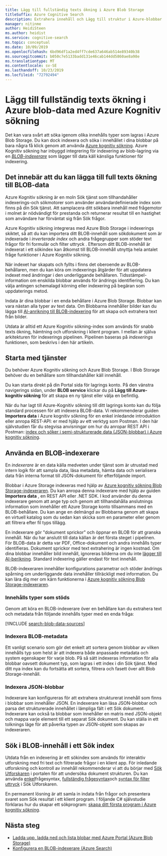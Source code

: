 ```yaml
---
title: Lägg till fullständig texts ökning i Azure Blob Storage
titleSuffix: Azure Cognitive Search
description: Extrahera innehåll och Lägg till struktur i Azure-blobbar när du skapar ett fullständigt texts öknings index i Azure kognitiva ök.
manager: nitinme
author: HeidiSteen
ms.author: heidist
ms.service: cognitive-search
ms.topic: conceptual
ms.date: 10/09/2019
ms.openlocfilehash: 6bd96df1a2ed4ff7cde637a646ab514e89340b38
ms.sourcegitcommit: b050c7e5133badd131e46cab144dd5860ae8a98e
ms.translationtype: MT
ms.contentlocale: sv-SE
ms.lasthandoff: 10/23/2019
ms.locfileid: "72792494"
---
```

# <a name="add-full-text-search-to-azure-blob-data-using-azure-cognitive-search"></a>Lägg till fullständig texts ökning i Azure blob-data med Azure Kognitiv sökning

Det kan vara svårt att söka igenom olika innehålls typer som lagras i Azure Blob Storage. Du kan dock indexera och söka i innehållet i dina blobbar på bara några få klick genom att använda [Azure kognitiv sökning](search-what-is-azure-search.md). Azure Kognitiv sökning har inbyggd integrering för indexering av blob-lagring via en [*BLOB-indexerare*](search-howto-indexing-azure-blob-storage.md) som lägger till data käll känsliga funktioner för indexering.

## <a name="what-it-means-to-add-full-text-search-to-blob-data"></a>Det innebär att du kan lägga till full texts ökning till BLOB-data

Azure Kognitiv sökning är en moln Sök tjänst som tillhandahåller indexerings-och sökmotorer som använder användardefinierade index som finns på din Sök tjänst. Att samplacera ditt sökbara innehåll med frågemotor i molnet är nödvändigt för prestanda och returnerar resultat till en hastighet som användare har förväntat sig från Sök frågor.

Azure Kognitiv sökning integreras med Azure Blob Storage i indexerings skiktet, så att du kan importera ditt BLOB-innehåll som sökdokument som är indexerade i *inverterade index* och andra frågegrupper som stöder text frågor för fri formulär och filter uttryck . Eftersom ditt BLOB-innehåll är indexerat i ett sökindex kan åtkomst till BLOB-innehåll utnyttja hela antalet fråge funktioner i Azure Kognitiv sökning.

När indexet har skapats och fyllts i finns det oberoende av BLOB-behållaren, men du kan köra om indexerings åtgärder för att uppdatera indexet med ändringar i den underliggande behållaren. Tidsstämpel-information om enskilda blobbar används för ändrings identifiering. Du kan välja antingen schemalagd körning eller indexering på begäran som uppdaterings metod.

Indata är dina blobbar i en enda behållare i Azure Blob Storage. Blobbar kan vara nästan alla typer av text data. Om Blobbarna innehåller bilder kan du lägga till [AI-anrikning till BLOB-indexering](search-blob-ai-integration.md) för att skapa och extrahera text från bilder.

Utdata är alltid ett Azure Kognitiv sökning-index som används för snabb texts ökning, hämtning och utforskning i klient program. I mellan är själva arkitekturen för indexerings pipelinen. Pipelinen baseras på *indexerings* funktionen, som beskrivs i den här artikeln.

## <a name="start-with-services"></a>Starta med tjänster

Du behöver Azure Kognitiv sökning och Azure Blob Storage. I Blob Storage behöver du en behållare som tillhandahåller käll innehåll.

Du kan starta direkt på din Portal sida för lagrings konto. På den vänstra navigerings sidan, under **BLOB service** klickar du på **Lägg till Azure-kognitiv sökning** för att skapa en ny tjänst eller välja en befintlig. 

När du har lagt till Azure-Kognitiv sökning till ditt lagrings konto kan du följa standard processen för att indexera BLOB-data. Vi rekommenderar guiden **Importera data** i Azure kognitiv sökning för en enkel inledande introduktion eller anropa REST-API: er med hjälp av ett verktyg som Postman. I den här självstudien får du stegvisa anvisningar om hur du anropar REST API i Postman: [index och söker i semi-strukturerade data (JSON-blobbar) i Azure kognitiv sökning](search-semi-structured-data.md). 

## <a name="use-a-blob-indexer"></a>Använda en BLOB-indexerare

En *indexerare* är en data källa medveten under tjänst som är utrustad med intern logik för att sampla data, läsa metadata, hämta data och serialisera data från interna format till JSON-dokument för efterföljande import. 

Blobbar i Azure Storage indexeras med hjälp av [Azure kognitiv sökning Blob Storage-indexeraren](search-howto-indexing-azure-blob-storage.md). Du kan anropa denna indexerare med hjälp av guiden **Importera data** , en REST API eller .NET SDK. I kod använder du denna indexerare genom att ange typ och genom att tillhandahålla anslutnings information som innehåller ett Azure Storage konto tillsammans med en BLOB-behållare. Du kan ange en delmängd av Blobbarna genom att skapa en virtuell katalog som du sedan kan skicka som en parameter eller genom att filtrera efter fil typs tillägg.

En indexerare gör "dokument sprickor" och öppnar en BLOB för att granska innehåll. När du har anslutit till data källan är det första steget i pipelinen. För BLOB-data är detta var PDF, Office-dokument och andra innehålls typer identifieras. Dokument sprickor med text extrahering är ingen kostnad. Om dina blobbar innehåller bild innehåll, ignoreras bilderna om du inte [lägger till AI-berikning](search-blob-ai-integration.md). Standard indexering gäller endast för text innehåll.

BLOB-indexeraren innehåller konfigurations parametrar och stöder ändrings spårning om underliggande data innehåller tillräckligt med information. Du kan lära dig mer om kärn funktionerna i [Azure kognitiv sökning Blob Storage-indexeraren](search-howto-indexing-azure-blob-storage.md).

### <a name="supported-content-types"></a>Innehålls typer som stöds

Genom att köra en BLOB-indexerare över en behållare kan du extrahera text och metadata från följande innehålls typer med en enda fråga:

[!INCLUDE [search-blob-data-sources](../../includes/search-blob-data-sources.md)]

### <a name="indexing-blob-metadata"></a>Indexera BLOB-metadata

Ett vanligt scenario som gör det enkelt att sortera genom blobbar av vilken innehålls typ som helst är att indexera både anpassade metadata och system egenskaper för varje blob. På så sätt indexeras information för alla blobbar oavsett dokument typ, som lagras i ett index i din Sök tjänst. Med ditt nya index kan du fortsätta att sortera, filtrera och fasett över allt Blob Storage-innehåll.

### <a name="indexing-json-blobs"></a>Indexera JSON-blobbar
Indexerare kan konfigureras för att extrahera strukturerat innehåll som finns i blobbar som innehåller JSON. En indexerare kan läsa JSON-blobbar och parsa det strukturerade innehållet i lämpliga fält i ett Sök dokument. Indexerare kan också ta blobbar som innehåller en matris med JSON-objekt och mappa varje element till ett separat Sök dokument. Du kan ställa in ett tolknings läge för att påverka typen av JSON-objekt som skapas av indexeraren.

## <a name="search-blob-content-in-a-search-index"></a>Sök i BLOB-innehåll i ett Sök index 

Utdata från en indexering är ett sökindex som används för interaktiv utforskning med fri text och filtrerade frågor i en klient app. För inledande utforskning och kontroll av innehåll rekommenderar vi att du börjar med [Sök Utforskaren](search-explorer.md) i portalen för att undersöka dokument strukturen. Du kan använda [enkel](query-simple-syntax.md)frågesyntax, [fullständig frågesyntax](query-lucene-syntax.md)och [syntax för filter uttryck](query-odata-filter-orderby-syntax.md) i Sök Utforskaren.

En permanent lösning är att samla in indata från frågor och presentera svaret som Sök resultat i ett klient program. I följande C# självstudie förklaras hur du skapar ett sökprogram: [skapa ditt första program i Azure kognitiv sökning](tutorial-csharp-create-first-app.md).

## <a name="next-steps"></a>Nästa steg

+ [Ladda upp, ladda ned och lista blobar med Azure Portal (Azure Blob Storage)](https://docs.microsoft.com/azure/storage/blobs/storage-quickstart-blobs-portal)
+ [Konfigurera en BLOB-indexerare (Azure Search)](search-howto-indexing-azure-blob-storage.md) 
